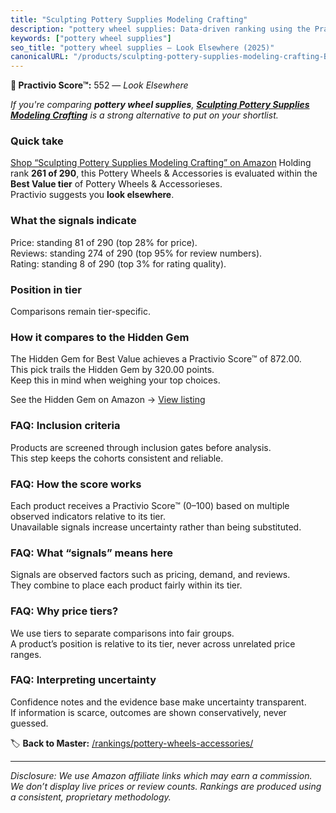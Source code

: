 ```yaml
---
title: "Sculpting Pottery Supplies Modeling Crafting"
description: "pottery wheel supplies: Data-driven ranking using the Practivio Score™. Positioned by quality, value, demand, findability, momentum."
keywords: ["pottery wheel supplies"]
seo_title: "pottery wheel supplies — Look Elsewhere (2025)"
canonicalURL: "/products/sculpting-pottery-supplies-modeling-crafting-B0FCCFTBND/"
---
```


**🚫 Practivio Score™:** 552 — _Look Elsewhere_


*If you're comparing **pottery wheel supplies**, **[Sculpting Pottery Supplies Modeling Crafting](https://www.amazon.com/dp/B0FCCFTBND?tag=practivio-20)** is a strong alternative to put on your shortlist.*
### Quick take
[Shop “Sculpting Pottery Supplies Modeling Crafting” on Amazon](https://www.amazon.com/dp/B0FCCFTBND?tag=practivio-20)
Holding rank **261 of 290**, this Pottery Wheels & Accessories is evaluated within the **Best Value tier** of Pottery Wheels & Accessorieses.  
Practivio suggests you **look elsewhere**.

### What the signals indicate
Price: standing 81 of 290 (top 28% for price).  
Reviews: standing 274 of 290 (top 95% for review numbers).  
Rating: standing 8 of 290 (top 3% for rating quality).  

### Position in tier
Comparisons remain tier-specific.

### How it compares to the Hidden Gem
The Hidden Gem for Best Value achieves a Practivio Score™ of 872.00.  
This pick trails the Hidden Gem by 320.00 points.  
Keep this in mind when weighing your top choices.  

See the Hidden Gem on Amazon → [View listing](https://www.amazon.com/dp/B08C7MHVXS?tag=practivio-20)

### FAQ: Inclusion criteria
Products are screened through inclusion gates before analysis.  
This step keeps the cohorts consistent and reliable.

### FAQ: How the score works
Each product receives a Practivio Score™ (0–100) based on multiple observed indicators relative to its tier.  
Unavailable signals increase uncertainty rather than being substituted.

### FAQ: What “signals” means here
Signals are observed factors such as pricing, demand, and reviews.  
They combine to place each product fairly within its tier.

### FAQ: Why price tiers?
We use tiers to separate comparisons into fair groups.  
A product’s position is relative to its tier, never across unrelated price ranges.

### FAQ: Interpreting uncertainty
Confidence notes and the evidence base make uncertainty transparent.  
If information is scarce, outcomes are shown conservatively, never guessed.


🏷️ **Back to Master:** [/rankings/pottery-wheels-accessories/](/rankings/pottery-wheels-accessories/)

---
_Disclosure: We use Amazon affiliate links which may earn a commission. We don’t display live prices or review counts. Rankings are produced using a consistent, proprietary methodology._

